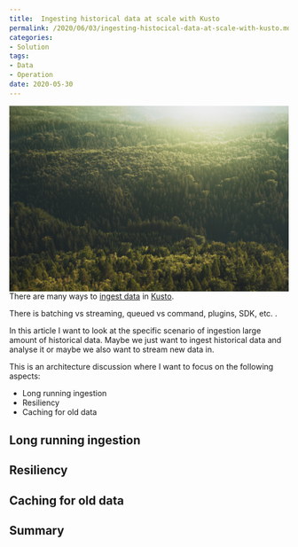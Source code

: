 ```yaml
---
title:  Ingesting historical data at scale with Kusto
permalink: /2020/06/03/ingesting-histocical-data-at-scale-with-kusto.md
categories:
- Solution
tags:
- Data
- Operation
date: 2020-05-30
---
```

<img style="float:right;padding-left:20px;" title="From pexels.com" src="/assets/posts/2020/2/ingesting-histocical-data-at-scale-with-kusto/conifer-daylight-evergreen-forest-572937.jpg" />

There are many ways to [ingest data](https://docs.microsoft.com/en-us/azure/data-explorer/ingest-data-overview) in [Kusto](/2020/02/19/azure-data-explorer-kusto).

There is batching vs streaming, queued vs command, plugins, SDK, etc.  .

In this article I want to look at the specific scenario of ingestion large amount of historical data.  Maybe we just want to ingest historical data and analyse it or maybe we also want to stream new data in.

This is an architecture discussion where I want to focus on the following aspects:

* Long running ingestion
* Resiliency
* Caching for old data

## Long running ingestion

## Resiliency

## Caching for old data

## Summary